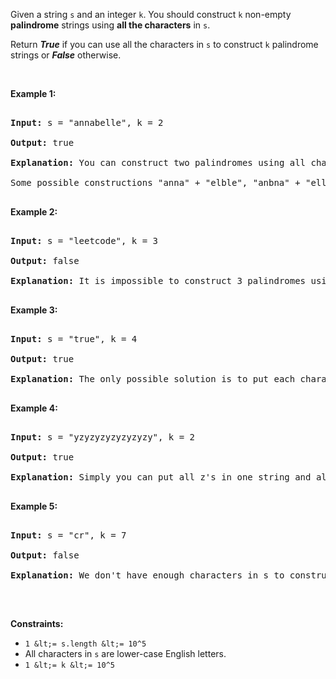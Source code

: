 Given a string `` s `` and an integer `` k ``. You should construct `` k `` non-empty __palindrome__ strings using __all the characters__ in `` s ``.

Return ___True___ if you can use all the characters in `` s `` to construct `` k `` palindrome strings or ___False___ otherwise.

&nbsp;

__Example 1:__

<pre>
<strong>Input:</strong> s = "annabelle", k = 2
<strong>Output:</strong> true
<strong>Explanation:</strong> You can construct two palindromes using all characters in s.
Some possible constructions "anna" + "elble", "anbna" + "elle", "anellena" + "b"
</pre>

__Example 2:__

<pre>
<strong>Input:</strong> s = "leetcode", k = 3
<strong>Output:</strong> false
<strong>Explanation:</strong> It is impossible to construct 3 palindromes using all the characters of s.
</pre>

__Example 3:__

<pre>
<strong>Input:</strong> s = "true", k = 4
<strong>Output:</strong> true
<strong>Explanation:</strong> The only possible solution is to put each character in a separate string.
</pre>

__Example 4:__

<pre>
<strong>Input:</strong> s = "yzyzyzyzyzyzyzy", k = 2
<strong>Output:</strong> true
<strong>Explanation:</strong> Simply you can put all z's in one string and all y's in the other string. Both strings will be palindrome.
</pre>

__Example 5:__

<pre>
<strong>Input:</strong> s = "cr", k = 7
<strong>Output:</strong> false
<strong>Explanation:</strong> We don't have enough characters in s to construct 7 palindromes.
</pre>

&nbsp;

__Constraints:__

*   `` 1 &lt;= s.length &lt;= 10^5 ``
*   All characters in `` s `` are lower-case English letters.
*   `` 1 &lt;= k &lt;= 10^5 ``